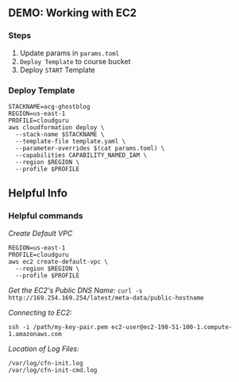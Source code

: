
## DEMO: Working with EC2

### Steps
1. Update params in `params.toml` 
2. `Deploy Template` to course bucket
3. Deploy `START` Template

### Deploy Template
```shell
STACKNAME=acg-ghostblog
REGION=us-east-1
PROFILE=cloudguru
aws cloudformation deploy \
  --stack-name $STACKNAME \
  --template-file template.yaml \
  --parameter-overrides $(cat params.toml) \
  --capabilities CAPABILITY_NAMED_IAM \
  --region $REGION \
  --profile $PROFILE
```

## Helpful Info

### Helpful commands

*Create Default VPC*
```shell
REGION=us-east-1
PROFILE=cloudguru
aws ec2 create-default-vpc \
  --region $REGION \
  --profile $PROFILE
```

*Get the EC2's Public DNS Name:* 
`curl -s http://169.254.169.254/latest/meta-data/public-hostname`

*Connecting to EC2:*
```shell
ssh -i /path/my-key-pair.pem ec2-user@ec2-198-51-100-1.compute-1.amazonaws.com
```

*Location of Log Files:*
```
/var/log/cfn-init.log
/var/log/cfn-init-cmd.log
```
